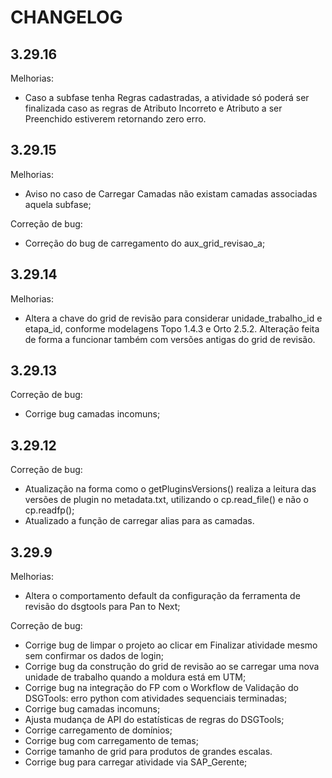 # CHANGELOG

## 3.29.16

Melhorias:
- Caso a subfase tenha Regras cadastradas, a atividade só poderá ser finalizada caso as regras de Atributo Incorreto e Atributo a ser Preenchido estiverem retornando zero erro.

## 3.29.15

Melhorias:
- Aviso no caso de Carregar Camadas não existam camadas associadas aquela subfase;

Correção de bug:
- Correção do bug de carregamento do aux_grid_revisao_a;

## 3.29.14

Melhorias:
- Altera a chave do grid de revisão para considerar unidade_trabalho_id e etapa_id, conforme modelagens Topo 1.4.3 e Orto 2.5.2. Alteração feita de forma a funcionar também com versões antigas do grid de revisão.

## 3.29.13

Correção de bug:

- Corrige bug camadas incomuns;

## 3.29.12

Correção de bug:

- Atualização na forma como o getPluginsVersions() realiza a leitura das versões de plugin no metadata.txt, utilizando o cp.read_file() e não o cp.readfp();
- Atualizado a função de carregar alias para as camadas.

## 3.29.9

Melhorias:

- Altera o comportamento default da configuração da ferramenta de revisão do dsgtools para Pan to Next;

Correção de bug:

- Corrige bug de limpar o projeto ao clicar em Finalizar atividade mesmo sem confirmar os dados de login;
- Corrige bug da construção do grid de revisão ao se carregar uma nova unidade de trabalho quando a moldura está em UTM;
- Corrige bug na integração do FP com o Workflow de Validação do DSGTools: erro python com atividades sequenciais terminadas;
- Corrige bug camadas incomuns;
- Ajusta mudança de API do estatísticas de regras do DSGTools;
- Corrige carregamento de domínios;
- Corrige bug com carregamento de temas;
- Corrige tamanho de grid para produtos de grandes escalas.
- Corrige bug para carregar atividade via SAP_Gerente;
